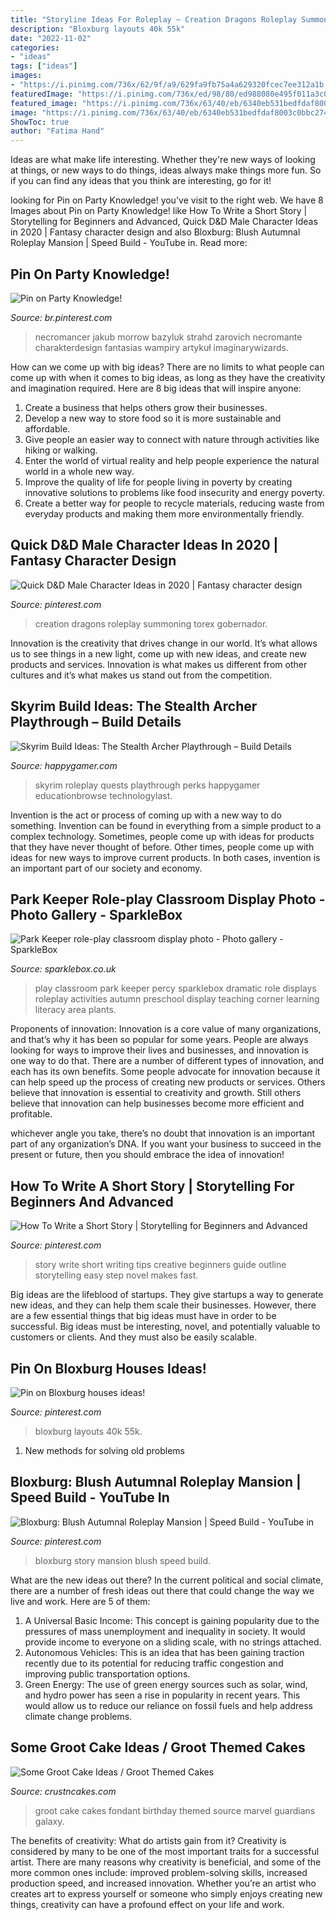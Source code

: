 ```yaml
---
title: "Storyline Ideas For Roleplay ~ Creation Dragons Roleplay Summoning Torex Gobernador"
description: "Bloxburg layouts 40k 55k"
date: "2022-11-02"
categories:
- "ideas"
tags: ["ideas"]
images:
- "https://i.pinimg.com/736x/62/9f/a9/629fa9fb75a4a629320fcec7ee312a1b.jpg"
featuredImage: "https://i.pinimg.com/736x/ed/98/80/ed988080e495f011a3c027b27555267f.jpg"
featured_image: "https://i.pinimg.com/736x/63/40/eb/6340eb531bedfdaf8003c0bbc274a30b.jpg"
image: "https://i.pinimg.com/736x/63/40/eb/6340eb531bedfdaf8003c0bbc274a30b.jpg"
ShowToc: true
author: "Fatima Hand"
---
```



Ideas are what make life interesting. Whether they're new ways of looking at things, or new ways to do things, ideas always make things more fun. So if you can find any ideas that you think are interesting, go for it!

	

		
looking for Pin on Party Knowledge! you've visit to the right web. We have 8 Images about Pin on Party Knowledge! like How To Write a Short Story | Storytelling for Beginners and Advanced, Quick D&amp;D Male Character Ideas in 2020 | Fantasy character design and also Bloxburg: Blush Autumnal Roleplay Mansion | Speed Build - YouTube in. Read more:
		
    
## Pin On Party Knowledge!

<img loading=lazy src="https://i.pinimg.com/736x/62/9f/a9/629fa9fb75a4a629320fcec7ee312a1b.jpg" onerror="this.onerror=null;this.src='https://tse4.mm.bing.net/th?id=OIP.FXWhFJWro_IX-2wbyguVRwHaLx&amp;pid=15.1';" alt="Pin on Party Knowledge!">

_Source: br.pinterest.com_

>necromancer jakub morrow bazyluk strahd zarovich necromante charakterdesign fantasias wampiry artykuł imaginarywizards. 

	

How can we come up with big ideas?
There are no limits to what people can come up with when it comes to big ideas, as long as they have the creativity and imagination required. Here are 8 big ideas that will inspire anyone:
1. Create a business that helps others grow their businesses. 
2. Develop a new way to store food so it is more sustainable and affordable. 
3. Give people an easier way to connect with nature through activities like hiking or walking. 
4. Enter the world of virtual reality and help people experience the natural world in a whole new way. 
5. Improve the quality of life for people living in poverty by creating innovative solutions to problems like food insecurity and energy poverty. 
6. Create a better way for people to recycle materials, reducing waste from everyday products and making them more environmentally friendly. 

    
## Quick D&amp;D Male Character Ideas In 2020 | Fantasy Character Design

<img loading=lazy src="https://i.pinimg.com/736x/ed/98/80/ed988080e495f011a3c027b27555267f.jpg" onerror="this.onerror=null;this.src='https://tse1.mm.bing.net/th?id=OIP.ySd0LgK5IXvGoKFldUO0aAHaK9&amp;pid=15.1';" alt="Quick D&amp;D Male Character Ideas in 2020 | Fantasy character design">

_Source: pinterest.com_

>creation dragons roleplay summoning torex gobernador. 

	

Innovation is the creativity that drives change in our world. It’s what allows us to see things in a new light, come up with new ideas, and create new products and services. Innovation is what makes us different from other cultures and it’s what makes us stand out from the competition.

    
## Skyrim Build Ideas: The Stealth Archer Playthrough – Build Details

<img loading=lazy src="https://happygamer.com/wp-content/uploads/2020/11/2bd7876a447f5f66aa19adb1e79b563f.jpg" onerror="this.onerror=null;this.src='https://tse4.mm.bing.net/th?id=OIP.-cQXA26o8e_LQMxwU2oKDwHaEK&amp;pid=15.1';" alt="Skyrim Build Ideas: The Stealth Archer Playthrough – Build Details">

_Source: happygamer.com_

>skyrim roleplay quests playthrough perks happygamer educationbrowse technologylast. 

	

Invention is the act or process of coming up with a new way to do something. Invention can be found in everything from a simple product to a complex technology. Sometimes, people come up with ideas for products that they have never thought of before. Other times, people come up with ideas for new ways to improve current products. In both cases, invention is an important part of our society and economy.

    
## Park Keeper Role-play Classroom Display Photo - Photo Gallery - SparkleBox

<img loading=lazy src="http://www.sparklebox.co.uk/gallery/gal1341-1350/_wp_generated/ppb1d52c30_02.jpg" onerror="this.onerror=null;this.src='https://tse4.mm.bing.net/th?id=OIP.oNTOVf-nk_4Jcar6LC7ovgHaHa&amp;pid=15.1';" alt="Park Keeper role-play classroom display photo - Photo gallery - SparkleBox">

_Source: sparklebox.co.uk_

>play classroom park keeper percy sparklebox dramatic role displays roleplay activities autumn preschool display teaching corner learning literacy area plants. 

	

Proponents of innovation:
Innovation is a core value of many organizations, and that’s why it has been so popular for some years. People are always looking for ways to improve their lives and businesses, and innovation is one way to do that. There are a number of different types of innovation, and each has its own benefits.
Some people advocate for innovation because it can help speed up the process of creating new products or services. Others believe that innovation is essential to creativity and growth. Still others believe that innovation can help businesses become more efficient and profitable.

 whichever angle you take, there’s no doubt that innovation is an important part of any organization’s DNA. If you want your business to succeed in the present or future, then you should embrace the idea of innovation!

    
## How To Write A Short Story | Storytelling For Beginners And Advanced

<img loading=lazy src="https://i.pinimg.com/736x/63/40/eb/6340eb531bedfdaf8003c0bbc274a30b.jpg" onerror="this.onerror=null;this.src='https://tse2.mm.bing.net/th?id=OIP.VA36EZo_m0nOwDfKMkHpZgHaNK&amp;pid=15.1';" alt="How To Write a Short Story | Storytelling for Beginners and Advanced">

_Source: pinterest.com_

>story write short writing tips creative beginners guide outline storytelling easy step novel makes fast. 

	

Big ideas are the lifeblood of startups. They give startups a way to generate new ideas, and they can help them scale their businesses. However, there are a few essential things that big ideas must have in order to be successful. Big ideas must be interesting, novel, and potentially valuable to customers or clients. And they must also be easily scalable.

    
## Pin On Bloxburg Houses Ideas!

<img loading=lazy src="https://i.pinimg.com/736x/d2/c3/61/d2c361d68cdc849e005677775ea76d2f.jpg" onerror="this.onerror=null;this.src='https://tse3.mm.bing.net/th?id=OIP.LDN6oauYx-W_iVPuY5wzvgHaFj&amp;pid=15.1';" alt="Pin on Bloxburg houses ideas!">

_Source: pinterest.com_

>bloxburg layouts 40k 55k. 

	

1. New methods for solving old problems

    
## Bloxburg: Blush Autumnal Roleplay Mansion | Speed Build - YouTube In

<img loading=lazy src="https://i.pinimg.com/736x/d5/9e/97/d59e97e7269bca280dfc8e2917862caa.jpg" onerror="this.onerror=null;this.src='https://tse2.mm.bing.net/th?id=OIP.MtiQIjPWt0mrlqIPRP-TawHaFj&amp;pid=15.1';" alt="Bloxburg: Blush Autumnal Roleplay Mansion | Speed Build - YouTube in">

_Source: pinterest.com_

>bloxburg story mansion blush speed build. 

	

What are the new ideas out there?
In the current political and social climate, there are a number of fresh ideas out there that could change the way we live and work. Here are 5 of them: 
1. A Universal Basic Income: This concept is gaining popularity due to the pressures of mass unemployment and inequality in society. It would provide income to everyone on a sliding scale, with no strings attached.
2. Autonomous Vehicles: This is an idea that has been gaining traction recently due to its potential for reducing traffic congestion and improving public transportation options.
3. Green Energy: The use of green energy sources such as solar, wind, and hydro power has seen a rise in popularity in recent years. This would allow us to reduce our reliance on fossil fuels and help address climate change problems.

    
## Some Groot Cake Ideas / Groot Themed Cakes

<img loading=lazy src="http://www.crustncakes.com/blog/wp-content/uploads/2016/01/ccb141b3a87b2d3338d6fc4abf530d4a.jpg" onerror="this.onerror=null;this.src='https://tse4.mm.bing.net/th?id=OIP.JoizUBpeCcPPqyW9-5NkXAHaJ3&amp;pid=15.1';" alt="Some Groot Cake Ideas / Groot Themed Cakes">

_Source: crustncakes.com_

>groot cake cakes fondant birthday themed source marvel guardians galaxy. 

	

The benefits of creativity: What do artists gain from it?
Creativity is considered by many to be one of the most important traits for a successful artist. There are many reasons why creativity is beneficial, and some of the more common ones include: improved problem-solving skills, increased production speed, and increased innovation. Whether you’re an artist who creates art to express yourself or someone who simply enjoys creating new things, creativity can have a profound effect on your life and work.

